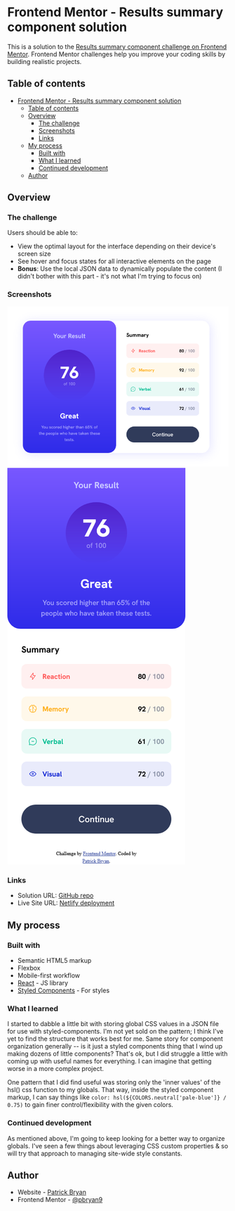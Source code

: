 # Frontend Mentor - Results summary component solution

This is a solution to the [Results summary component challenge on Frontend Mentor](https://www.frontendmentor.io/challenges/results-summary-component-CE_K6s0maV). Frontend Mentor challenges help you improve your coding skills by building realistic projects.

## Table of contents

- [Frontend Mentor - Results summary component solution](#frontend-mentor---results-summary-component-solution)
  - [Table of contents](#table-of-contents)
  - [Overview](#overview)
    - [The challenge](#the-challenge)
    - [Screenshots](#screenshots)
    - [Links](#links)
  - [My process](#my-process)
    - [Built with](#built-with)
    - [What I learned](#what-i-learned)
    - [Continued development](#continued-development)
  - [Author](#author)

## Overview

### The challenge

Users should be able to:

- View the optimal layout for the interface depending on their device's screen size
- See hover and focus states for all interactive elements on the page
- **Bonus**: Use the local JSON data to dynamically populate the content (I didn't bother with this part - it's not what I'm trying to focus on)

### Screenshots

![Desktop](./public/assets/images/Desktop%20screenshot.png)
![Mobile](./public/assets/images/Mobile%20screenshot.png)

### Links

- Solution URL: [GitHub repo](https://github.com/pbryan9/fm_results_summary)
- Live Site URL: [Netlify deployment](https://cheery-lolly-53ca2b.netlify.app/)

## My process

### Built with

- Semantic HTML5 markup
- Flexbox
- Mobile-first workflow
- [React](https://reactjs.org/) - JS library
- [Styled Components](https://styled-components.com/) - For styles

### What I learned

I started to dabble a little bit with storing global CSS values in a JSON file for use with styled-components. I'm not yet sold on the pattern; I think I've yet to find the structure that works best for me. Same story for component organization generally -- is it just a styled components thing that I wind up making dozens of little components? That's ok, but I did struggle a little with coming up with useful names for everything. I can imagine that getting worse in a more complex project.

One pattern that I did find useful was storing only the 'inner values' of the hsl() css function to my globals. That way, inside the styled component markup, I can say things like `color: hsl(${COLORS.neutral['pale-blue']} / 0.75)` to gain finer control/flexibility with the given colors.

### Continued development

As mentioned above, I'm going to keep looking for a better way to organize globals. I've seen a few things about leveraging CSS custom properties & so will try that approach to managing site-wide style constants.

## Author

- Website - [Patrick Bryan](https://pattyb.dev)
- Frontend Mentor - [@pbryan9](https://www.frontendmentor.io/profile/pbryan9)
